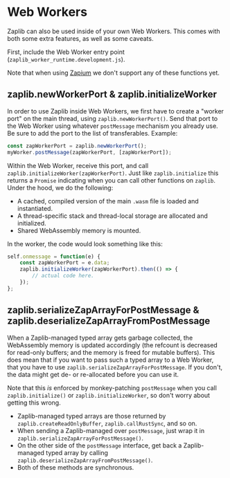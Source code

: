 # Web Workers
Zaplib can also be used inside of your own Web Workers. This comes with both some extra features, as well as some caveats.

First, include the Web Worker entry point (`zaplib_worker_runtime.development.js`).

Note that when using [Zapium](./zapium.md) we don't support any of these functions yet.

## zaplib.newWorkerPort & zaplib.initializeWorker
In order to use Zaplib inside Web Workers, we first have to create a "worker port" on the main thread, using `zaplib.newWorkerPort()`. Send that port to the Web Worker using whatever `postMessage` mechanism you already use. Be sure to add the port to the list of transferables. Example:

```js
const zapWorkerPort = zaplib.newWorkerPort();
myWorker.postMessage(zapWorkerPort, [zapWorkerPort]);
```

Within the Web Worker, receive this port, and call `zaplib.initializeWorker(zapWorkerPort)`. Just like `zaplib.initialize` this returns a `Promise` indicating when you can call other functions on `zaplib`. Under the hood, we do the following:
* A cached, compiled version of the main `.wasm` file is loaded and instantiated.
* A thread-specific stack and thread-local storage are allocated and initialized.
* Shared WebAssembly memory is mounted.

In the worker, the code would look something like this:
```js
self.onmessage = function(e) {
    const zapWorkerPort = e.data;
    zaplib.initializeWorker(zapWorkerPort).then(() => {
        // actual code here.
    });
};
```

## zaplib.serializeZapArrayForPostMessage & zaplib.deserializeZapArrayFromPostMessage

When a Zaplib-managed typed array gets garbage collected, the WebAssembly memory is updated accordingly (the refcount is decreased for read-only buffers; and the memory is freed for mutable buffers). This does mean that if you want to pass such a typed array to a Web Worker, that you have to use `zaplib.serializeZapArrayForPostMessage`. If you don't, the data might get de- or re-allocated before you can use it.

Note that this *is* enforced by monkey-patching `postMessage` when you call `zaplib.initialize()` or `zaplib.initializeWorker`, so don't worry about getting this wrong.

* Zaplib-managed typed arrays are those returned by `zaplib.createReadOnlyBuffer`, `zaplib.callRustSync`, and so on.
* When sending a Zaplib-managed over `postMessage`, just wrap it in `zaplib.serializeZapArrayForPostMessage()`.
* On the other side of the `postMessage` interface, get back a Zaplib-managed typed array by calling `zaplib.deserializeZapArrayFromPostMessage()`.
* Both of these methods are synchronous.
